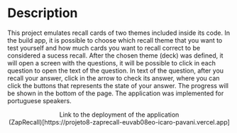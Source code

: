 # Description 

This project emulates recall cards of two themes included inside its code. In the build app, it is possible to choose which recall theme that you want to test yourself and how much cards you want to recall correct to be considered a sucess recall. After the chosen theme (deck) was defined, it will open a screen with the questions, it will be possible to click in each question to open the text of the question. In text of the question, after you recall your answer, click in the arrow to check its answer, where you can click the buttons that represents the state of your answer. The progress will be shown in the bottom of the page. The application was implemented for portuguese speakers.

<center>Link to the deployment of the application</center>

<center>(ZapRecall)[https://projeto8-zaprecall-euvab08eo-icaro-pavani.vercel.app]</center>
